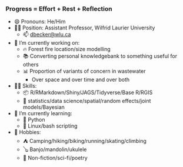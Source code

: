 ### Progress = Effort + Rest + Reflection

- 😄 Pronouns: He/Him
- :man_teacher: Position: Assistant Professor, Wilfrid Laurier University
  - 📫 dbecker@wlu.ca
- 🔭 I’m currently working on:
  - :fire: Forest fire location/size modelling
  - :books: Converting personal knowledgebank to something useful for others
  - 📊 Proportion of variants of concern in wastewater
    - Over space and over time and over both
- :man_student: Skills:
  - :package: R/RMarkdown/Shiny/JAGS/Tidyverse/Base R/RGIS
  - :hammer: statistics/data science/spatial/random effects/joint models/Bayesian
- 🌱 I’m currently learning:
  - :snake: Python 
  - :penguin: Linux/bash scripting
- :sunrise_over_mountains: Hobbies:
  - :tent: Camping/hiking/biking/running/skating/climbing
  - :banjo: Banjo/mandolin/ukulele
  - :blue_book: Non-fiction/sci-fi/poetry

<!--
**DBecker7/DBecker7** is a ✨ _special_ ✨ repository because its `README.md` (this file) appears on your GitHub profile.

Here are some ideas to get you started:

- 🌱 I’m currently learning ...
- 👯 I’m looking to collaborate on ...
- 🤔 I’m looking for help with ...
- 💬 Ask me about ...
- 📫 How to reach me: ...
- ⚡ Fun fact: ...
-->
